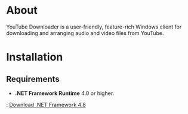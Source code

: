 # About
YouTube Downloader is a user-friendly, feature-rich Windows client for downloading and arranging audio and video files from YouTube.

# Installation
## Requirements
- **.NET Framework Runtime** 4.0 or higher.

: [Download .NET Framework 4.8](https://dotnet.microsoft.com/download/dotnet-framework/net48)
